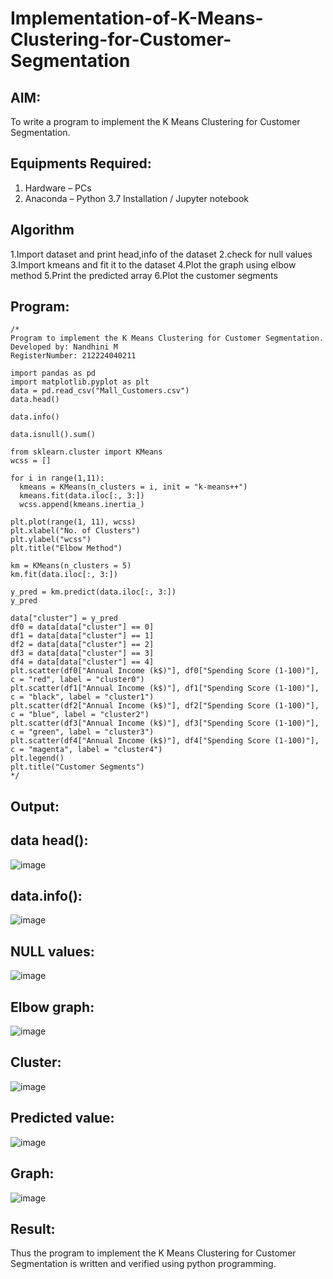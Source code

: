 # Implementation-of-K-Means-Clustering-for-Customer-Segmentation

## AIM:
To write a program to implement the K Means Clustering for Customer Segmentation.

## Equipments Required:
1. Hardware – PCs
2. Anaconda – Python 3.7 Installation / Jupyter notebook

## Algorithm
1.Import dataset and print head,info of the dataset
2.check for null values
3.Import kmeans and fit it to the dataset
4.Plot the graph using elbow method
5.Print the predicted array
6.Plot the customer segments 

## Program:
```
/*
Program to implement the K Means Clustering for Customer Segmentation.
Developed by: Nandhini M
RegisterNumber: 212224040211

import pandas as pd
import matplotlib.pyplot as plt
data = pd.read_csv("Mall_Customers.csv")
data.head()

data.info()

data.isnull().sum()

from sklearn.cluster import KMeans
wcss = []

for i in range(1,11):
  kmeans = KMeans(n_clusters = i, init = "k-means++")
  kmeans.fit(data.iloc[:, 3:])
  wcss.append(kmeans.inertia_)
  
plt.plot(range(1, 11), wcss)
plt.xlabel("No. of Clusters")
plt.ylabel("wcss")
plt.title("Elbow Method")

km = KMeans(n_clusters = 5)
km.fit(data.iloc[:, 3:])

y_pred = km.predict(data.iloc[:, 3:])
y_pred

data["cluster"] = y_pred
df0 = data[data["cluster"] == 0]
df1 = data[data["cluster"] == 1]
df2 = data[data["cluster"] == 2]
df3 = data[data["cluster"] == 3]
df4 = data[data["cluster"] == 4]
plt.scatter(df0["Annual Income (k$)"], df0["Spending Score (1-100)"], c = "red", label = "cluster0")
plt.scatter(df1["Annual Income (k$)"], df1["Spending Score (1-100)"], c = "black", label = "cluster1")
plt.scatter(df2["Annual Income (k$)"], df2["Spending Score (1-100)"], c = "blue", label = "cluster2")
plt.scatter(df3["Annual Income (k$)"], df3["Spending Score (1-100)"], c = "green", label = "cluster3")
plt.scatter(df4["Annual Income (k$)"], df4["Spending Score (1-100)"], c = "magenta", label = "cluster4")
plt.legend()
plt.title("Customer Segments")
*/
```

## Output:
## data head():
![image](https://github.com/user-attachments/assets/e0e1c9c5-3b7a-4a06-9b6d-843d0639e13d)

## data.info():
![image](https://github.com/user-attachments/assets/97c98a36-6d2a-4862-a4bd-6863190fc150)

## NULL values:
![image](https://github.com/user-attachments/assets/be42926e-224e-4b3e-b57f-a33af6cad766)

## Elbow graph:
![image](https://github.com/user-attachments/assets/c100ce74-4951-4b2d-8fcc-3a65bdd39008)

## Cluster:
![image](https://github.com/user-attachments/assets/d8c9298d-f0dc-4229-9e96-d5a87bcf6156)

## Predicted value:
![image](https://github.com/user-attachments/assets/8f7a3d48-fc99-4fa3-aa9d-96c3f7580b70)

## Graph:
![image](https://github.com/user-attachments/assets/d1c5cc34-43d2-417f-8e82-0a9b0c6ed670)

## Result:
Thus the program to implement the K Means Clustering for Customer Segmentation is written and verified using python programming.
